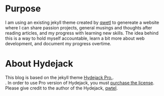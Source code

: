 # Purpose
I am using an existing jekyll theme created by [qwetl](https://github.com/qwtel) to genereate a website where I can share passion projects, general musings and thoughts after reading articles, and my progress with learning new skills. The idea behind this is a way to hold myself accountable, learn a bit more about web development, and document my progress overtime. 

# About Hydejack
This blog is based on the jekyll theme [Hydejack Pro.](https://hydejack.com/). </br>.
In order to use Pro version of Hydejack, you must [purchase the license](https://hydejack.com/download/). </br>
Please give credit to the author of the Hydejack, [qwtel](https://github.com/qwtel).
